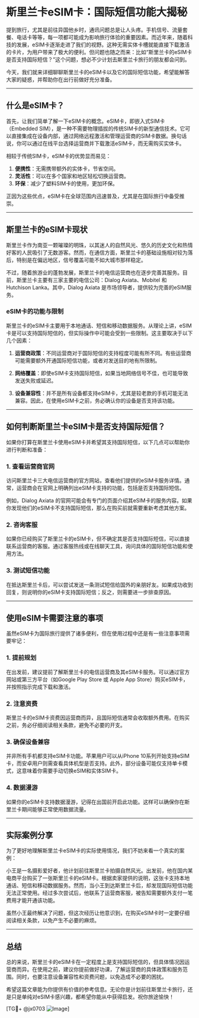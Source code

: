 # 斯里兰卡eSIM卡：国际短信功能大揭秘

提到旅行，尤其是前往异国他乡时，通讯问题总是让人头疼。手机信号、流量套餐、电话卡等等，每一项都可能成为影响旅行体验的重要因素。而近年来，随着科技的发展，eSIM卡逐渐走进了我们的视野。这种无需实体卡槽就能直接下载激活的卡片，为用户带来了极大的便利。但问题也随之而来：比如“斯里兰卡的eSIM卡是否支持国际短信？”这个问题，想必不少计划去斯里兰卡旅行的朋友都会问到。

今天，我们就来详细聊聊斯里兰卡的eSIM卡以及它的国际短信功能，希望能解答大家的疑惑，并帮助你在出行前做好充分准备。

---

## 什么是eSIM卡？

首先，让我们简单了解一下eSIM卡的概念。eSIM卡，即嵌入式SIM卡（Embedded SIM），是一种不需要物理插拔的传统SIM卡的新型通信技术。它可以直接集成在设备内部，通过网络远程激活和管理运营商的SIM卡数据。换句话说，你可以通过在线平台选择运营商并下载激活eSIM卡，而无需购买实体卡。

相较于传统SIM卡，eSIM卡的优势显而易见：

1. **便携性**：无需携带额外的实体卡，节省空间。
2. **灵活性**：可以在多个国家和地区轻松切换运营商。
3. **环保**：减少了塑料SIM卡的使用，更加环保。

正因为这些优点，eSIM卡在全球范围内迅速普及，尤其是在国际旅行中备受推崇。

---

## 斯里兰卡的eSIM卡现状

斯里兰卡作为南亚一颗璀璨的明珠，以其迷人的自然风光、悠久的历史文化和热情好客的人民吸引了无数游客。然而，在通信方面，斯里兰卡的基础设施相对较为落后，特别是在偏远地区，信号覆盖可能不如大城市那样稳定。

不过，随着旅游业的蓬勃发展，斯里兰卡的电信运营商也在逐步完善其服务。目前，斯里兰卡主要有三家主要的电信公司：Dialog Axiata、Mobitel 和 Hutchison Lanka。其中，Dialog Axiata 是市场领导者，提供较为完善的eSIM服务。

### eSIM卡的功能与限制

斯里兰卡的eSIM卡主要用于本地通话、短信和移动数据服务。从理论上讲，eSIM卡是可以支持国际短信的，但实际操作中可能会受到一些限制。这主要取决于以下几个因素：

1. **运营商政策**：不同运营商对于国际短信的支持程度可能有所不同。有些运营商可能需要额外开通国际短信功能，或者对发送目的地有所限制。
   
2. **网络覆盖**：即使eSIM卡支持国际短信，如果当地网络信号不佳，也可能导致发送失败或延迟。

3. **设备兼容性**：并不是所有设备都支持eSIM卡，尤其是较老款的手机可能无法兼容。因此，在使用eSIM卡之前，务必确认你的设备是否支持该功能。

---

## 如何判断斯里兰卡eSIM卡是否支持国际短信？

如果你打算在斯里兰卡使用eSIM卡并希望其支持国际短信，以下几点可以帮助你进行判断和准备：

### 1. 查看运营商官网

访问斯里兰卡三大电信运营商的官方网站，查看他们提供的eSIM卡服务详情。通常，运营商会在官网上明确列出eSIM卡支持的功能，包括是否支持国际短信。

例如，Dialog Axiata 的官网可能会有专门的页面介绍其eSIM卡的服务内容。如果你发现他们的eSIM卡不支持国际短信，那么在购买前就需要重新考虑其他方案。

### 2. 咨询客服

如果你已经购买了斯里兰卡的eSIM卡，但不确定其是否支持国际短信，可以直接联系运营商的客服。通过客服热线或在线聊天工具，询问具体的国际短信功能和使用方法。

### 3. 测试短信功能

在抵达斯里兰卡后，可以尝试发送一条测试短信给国外的亲朋好友。如果成功收到回复，则说明你的eSIM卡支持国际短信；反之，则需要进一步排查原因。

---

## 使用eSIM卡需要注意的事项

虽然eSIM卡为国际旅行提供了诸多便利，但在使用过程中还是有一些注意事项需要牢记：

### 1. 提前规划

在出发前，建议提前了解斯里兰卡的电信运营商及其eSIM卡服务。可以通过官方网站或第三方平台（如Google Play Store 或 Apple App Store）购买eSIM卡，并按照指示完成下载和激活。

### 2. 注意资费

斯里兰卡的eSIM卡资费因运营商而异，且国际短信通常会收取额外费用。在购买之前，务必仔细阅读相关条款，避免不必要的开支。

### 3. 确保设备兼容

并非所有手机都支持eSIM卡功能。苹果用户可以从iPhone 10系列开始支持eSIM卡，而安卓用户则需查看具体机型是否支持。此外，部分设备可能仅支持单卡模式，这意味着你需要手动切换eSIM和实体SIM卡。

### 4. 数据漫游

如果你的eSIM卡支持数据漫游，记得在出国前开启此功能。这样可以确保你在斯里兰卡期间能够正常使用数据流量。

---

## 实际案例分享

为了更好地理解斯里兰卡eSIM卡的实际使用情况，我们不妨来看一个真实的案例：

小王是一名摄影爱好者，他计划前往斯里兰卡拍摄自然风光。出发前，他在国内某电商平台购买了一张斯里兰卡的eSIM卡。根据卖家提供的说明，这张卡支持本地通话、短信和移动数据服务。然而，当小王到达斯里兰卡后，却发现国际短信功能无法正常使用。经过多次尝试后，他联系了运营商客服，被告知需要额外支付一笔费用才能开通该功能。

虽然小王最终解决了问题，但这次经历让他意识到，在购买eSIM卡时一定要仔细阅读相关条款，以免产生不必要的麻烦。

---

## 总结

总的来说，斯里兰卡的eSIM卡在一定程度上是支持国际短信的，但具体情况因运营商而异。在使用之前，建议你提前做好功课，了解运营商的具体政策和服务范围。同时，也要注意设备兼容性和资费问题，以免造成不必要的困扰。

希望这篇文章能为你提供有价值的参考信息。无论你是计划前往斯里兰卡旅行，还是只是单纯对eSIM卡感兴趣，都希望你能从中获得启发。祝你旅途愉快！

[TG💪+ @jx0703 ![Image](https://github.com/user-attachments/assets/dbca1d08-cadb-493c-b0ec-ad6f7a83f270)]